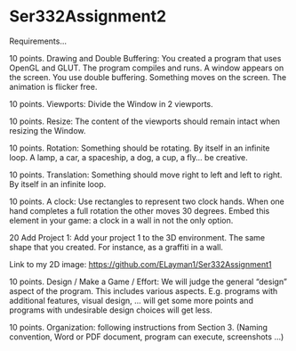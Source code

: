 # Ser332Assignment2

Requirements...

10 points. 
Drawing and Double Buffering: You created a program that uses OpenGL and GLUT.
The program compiles and runs. A window appears on the screen. You use double buffering.
Something moves on the screen. The animation is flicker free.

10 points.
Viewports: Divide the Window in 2 viewports.

10 points. 
Resize: The content of the viewports should remain intact when resizing the Window.

10 points.
Rotation: Something should be rotating. By itself in an infinite loop. A lamp, a car, a spaceship,
a dog, a cup, a fly… be creative.

10 points.
Translation: Something should move right to left and left to right. By itself in an infinite loop. 

10 points.
A clock: Use rectangles to represent two clock hands. When one hand completes a full rotation
the other moves 30 degrees. Embed this element in your game: a clock in a wall in not the
only option.

20 Add Project 1: Add your project 1 to the 3D environment. The same shape that you created.
For instance, as a graffiti in a wall.

Link to my 2D image: https://github.com/ELayman1/Ser332Assignment1

10 points. 
Design / Make a Game / Effort: We will judge the general “design” aspect of the
program. This includes various aspects. E.g. programs with additional features, visual
design, ... will get some more points and programs with undesirable design choices will get
less.

10 points. 
Organization: following instructions from Section 3. (Naming convention, Word or
PDF document, program can execute, screenshots ...) 
